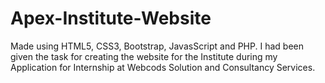 # Apex-Institute-Website
Made using HTML5, CSS3, Bootstrap, JavasScript and PHP. I had been given the task for creating the website for the Institute during my Application for Internship at Webcods Solution and Consultancy Services.
